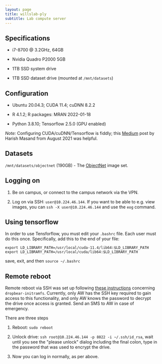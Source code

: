 ```yaml
---
layout: page
title: willslab-ply
subtitle: Lab compute server
---
```


## Specifications

- i7-8700 @ 3.2GHz, 64GB 

- Nvidia Quadro P2000 5GB 

- 1TB SSD system drive

- 1TB SSD dataset drive (mounted at `/mnt/datasets`)


## Configuration

- Ubuntu 20.04.3; CUDA 11.4; cuDNN 8.2.2

- R 4.1.2; R packages: MRAN 2022-01-18

- Python 3.8.10; Tensorflow 2.5.0 (GPU enabled)

_Note:_ Configuring CUDA/cuDNN/Tensorflow is fiddly; this [Medium](https://medium.com/@harishmasand/installing-tensorflow-with-gpu-cuda-and-cudnn-in-ubuntu-20-04-ab2208c06c4a) post by Harish Masand from August 2021 was helpful.


## Datasets

`/mnt/datasets/objectnet` (190GB) - The [ObjectNet](https://objectnet.dev/) image set.


## Logging on

1. Be on campus, or connect to the campus network via the VPN.

2. Log on via SSH: `user@10.224.46.144`. If you want to be able to e.g. view images, you can `ssh -X user@10.224.46.144` and use the `eog` command.

## Using tensorflow

In order to use Tensforflow, you must edit your `.bashrc` file. Each user must do this once. Specifically, add this to the end of your file:

```
export LD_LIBRARY_PATH=/usr/local/cuda-11.4/lib64:$LD_LIBRARY_PATH
export LD_LIBRARY_PATH=/usr/local/cuda/lib64:$LD_LIBRARY_PATH
```

save, exit, and then `source ~/.bashrc`

## Remote reboot

Remote reboot via SSH was set up following [these instructions](https://freundschafter.com/research/how-to-create-and-open-an-encrypted-ubuntu-linux-18-04-server-with-dropbear-through-ssh/) concerning `dropbear-initramfs`. Currently, only AW has the SSH key required to gain access to this functionality, and only AW knows the password to decrypt the drive once access is granted. Send an SMS to AW in case of emergency. 

There are three steps

1. Reboot: `sudo reboot`

2. Unlock drive: `ssh root@10.224.46.144 -p 8022 -i ~/.ssh/id_rsa`, wait until you see the "please unlock" dialog including the final colon, type in the password that was used to encrypt the drive. 

3. Now you can log in normally, as per above.

